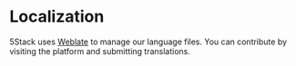 # Localization

5Stack uses [Weblate](https://weblate.5stack.gg/) to manage our language files. You can contribute by visiting the platform and submitting translations.